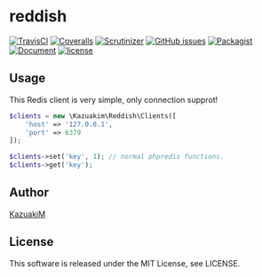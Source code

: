 reddish
===

[![TravisCI](https://travis-ci.org/KazuakiM/reddish.svg?branch=master)](https://travis-ci.org/KazuakiM/reddish)
[![Coveralls](https://img.shields.io/coveralls/KazuakiM/reddish.svg?style=flat-square)](https://coveralls.io/github/KazuakiM/reddish?branch=master)
[![Scrutinizer](https://img.shields.io/scrutinizer/g/KazuakiM/reddish.svg?style=flat-square)](https://scrutinizer-ci.com/g/KazuakiM/reddish/)
[![GitHub issues](https://img.shields.io/github/issues/KazuakiM/reddish.svg?style=flat-square)](https://github.com/KazuakiM/reddish/issues)
[![Packagist](https://img.shields.io/packagist/dt/kazuakim/reddish.svg?style=flat-square)](https://packagist.org/packages/kazuakim/reddish)
[![Document](https://img.shields.io/badge/document-gh--pages-brightgreen.svg?style=flat-square)](https://kazuakim.github.io/reddish/)
[![license](https://img.shields.io/github/license/KazuakiM/reddish.svg?style=flat-square)](https://raw.githubusercontent.com/KazuakiM/reddish/master/LICENSE)

## Usage

This Redis client is very simple, only connection supprot!
```php
$clients = new \Kazuakim\Reddish\Clients([
    'host' => '127.0.0.1',
    'port' => 6379
]);

$clients->set('key', 1); // normal phpredis functions.
$clients->get('key');
```

## Author

[KazuakiM](https://github.com/KazuakiM/)

## License

This software is released under the MIT License, see LICENSE.
